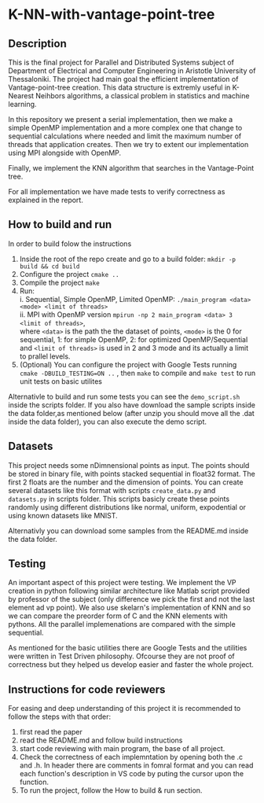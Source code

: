 # K-NN-with-vantage-point-tree

## Description
This is the final project for Parallel and Distributed Systems subject of Department of Electrical and Computer Engineering in Aristotle University of Thessaloniki. The project had main goal the efficient implementation of Vantage-point-tree creation. This data structure is extremly useful in K-Nearest Neihbors algorithms, a classical problem in statistics and machine learning.

In this repository we present a serial implementation, then we make a simple OpenMP implementation and a more complex one that change to sequential calculations where needed and limit the maximum number of threads that application creates. Then we try to extent our implementation using MPI alongside with OpenMP.

Finally, we implement the KNN algorithm that searches in the Vantage-Point tree. 

For all implementation we have made tests to verify correctness as explained in the report.

## How to build and run
In order to build folow the instructions
1. Inside the root of the repo create and go to a build folder: ``mkdir -p build && cd build``
2. Configure the project ``cmake ..``
3. Compile the project ``make``
4. Run: <br>
i. Sequential, Simple OpenMP, Limited OpenMP: ``./main_program <data> <mode> <limit of threads>`` <br>
ii. MPI with OpenMP version ``mpirun -np 2 main_program <data> 3 <limit of threads>``,
<br> where ``<data>`` is the path the the dataset of points, ``<mode>`` is the 0 for sequential, 1: for simple OpenMP, 2: for optimized OpenMP/Sequential and ``<limit of threads>`` is used in 2 and 3 mode and its actually a limit to prallel levels.
5. (Optional) You can configure the project with Google Tests running ``cmake -DBUILD_TESTING=ON ..`` , then ``make`` to compile and ``make test`` to run unit tests on basic utilites

Alternativle to build and run some tests you can see the ``demo_script.sh`` inside the scripts folder. If you also have download the sample scripts inside the data folder,as mentioned below (after unzip you should move all the .dat inside the data folder), you can also execute the demo script.

## Datasets
This project needs some nDimnensional points as input. The points should be stored in binary file, with points stacked sequential in float32 format. The first 2 floats are the number and the dimension of points. You can create several datasets like this format with scripts ``create_data.py`` and ``datasets.py`` in scripts folder. This scripts basicly create these points randomly using different  distributions like normal, uniform, expodential or using known datasets like MNIST.

Alternativly you can download some samples from the README.md inside the data folder.

## Testing
An important aspect of this project were testing. We implement the VP creation in python following similar architecture like Matlab script provided by professor of the subject (only difference we pick the first and not the last element ad vp point). We also use skelarn's implementation of KNN and so we can compare the preorder form of C and the KNN elements with pythons. All the parallel implemenations are compared with the simple sequential. 

As mentioned for the basic utilities there are Google Tests and the utilities were written in Test Driven philosophy. Ofcourse they are not proof of correctness but they helped us develop easier and faster the whole project.

## Instructions for code reviewers
For easing and deep understanding of this project it is recommended to follow the steps with that order:
1. first read the paper
2. read the README.md and follow build instructions
3. start code reviewing with main program, the base of all project.
4. Check the correctness of each implemntation by opening both the .c and .h. In header there are comments in fomral format and you can read each function's description in VS code by puting the cursor upon the function.
5. To run the project, follow the How to build & run section.
